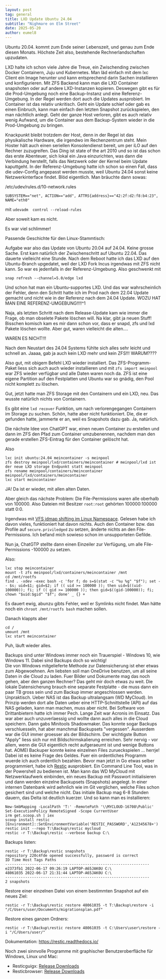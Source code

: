```yaml
---
layout: post
tag: general
title: LXD Update Ubuntu 24.04
subtitle: "Nighmare on Elm Street"
date: 2025-05-20
author: eumel8
---
```


Ubuntu 20.04. kommt zum Ende seiner Lebenszeit, und genau zum Ende diesen Monats. Höchste Zeit also, bestehende Rechnerlandschaften upzudaten.

LXD halte ich schon viele Jahre die Treue, ein Zwischending zwischen Docker Containern, Juju und Kubernetes. Man läd einfach mit dem lxc Client ein Image herunter und kann entsprechend darin Sachen installieren und konfigurieren. Mit ZFS Backend kann man die LXD Container snapshoten oder auf andere LXD-Instanzen kopieren. Deswegen gibt es für die Prod-Umgebung noch eine Backup-Instanz und eine Referenz-Umgebung. In der Regel werden dort auch die Updates ausprobiert. 
Im Container ist das relativ unkritisch. Geht ein Update schief oder gab es einen Einbruch, kann man einfach den letzten Snapshot zurückspielen, den man nächtlich anlegt. Geht der ganze Host verloren, gibt es auch relativ wenig Aufwand, um die Container aus dem Backup-System wieder in die Prod-Umgebung zu bringen.

Knackpunkt bleibt trotzdem der Host, denn in der Regel ist das physikalische Hardware, die irgendwo im Rechenzentrum steht. Mein Hoster hält auch einen seriellen Konsolendienst bereit, um per iLO auf den Rechner zuzugreifen. Das Ding ist state of the art 2010 und so ist das schon das erste Abenteuer, sich lokal ein Java einzurichten, was dann die Verbindung herstellt, falls das Netzwerk oder der Kernel beim Update kaputtgeht. In der Referenz-Umgebung hatte ich schon so einen Fall, dass die udev-Config angepasst werden musste, weil Ubuntu 24.04 sonst keine Netzwerkinterface findet. Blöd eigentlich.
Man bräuchte dann sowas:

/etc/udev/rules.d/10-network.rules

```
SUBSYSTEM=="net", ACTION=="add", ATTRS{address}=="42:2f:d2:f8:b4:23", NAME="eth0"
```

mit `udevadm  control --reload-rules`


Aber soweit kam es nicht. 

Es war viel schlimmer!

Passende Geschichte für den Linux-Stammtisch:

Aufgabe war also das Update von Ubuntu 20.04 auf 24.04. Keine grosse Sache. Erst kam natürlich der Zwischenschritt auf Ubuntu 22.04. Das dauerte vielleicht eine Stunde. Nach dem Reboot hatte ich das LXD auf den Ubuntu-Branch upgedatet, weil der LXD Fork Incus irgendwas mit ZFS nicht kann. So war es jedenfalls in der Referenz-Umgebung. Also geschwenkt mit

```
snap refresh --channel=5.0/edge lxd
```

Und schon hat man ein Ubuntu-supportes LXD. Und das war wahrscheinlich der Fehler, denn den Schritt hatte ich im Prod nach dem 22.04 Update gemacht und nicht wie in der Referenz nach dem 24.04 Update. WOZU HAT MAN EINE REFERENZ-UMGEBUNG!!!!^1

Naja, als letzten Schritt nach dem Release-Update kam wie immer die Frage, ob man obselete Pakete löschen will. Na klar, gibt ja neuen Stuff! Bisschen komisch kam es mir dann schon vor, dass er snapd, zfs und lxd Pakete löschen wollte. Aber gut, waren vielleicht die alten....

WAREN ES NICHT!!!

Nach dem Neustart des 24.04 Systems fühlte sich alles sehr leicht und schnell an. Jaaaa, gab ja auch kein LXD mehr und kein ZFS!!! WARUM???? 

Also gut, mit obigem Befehl LXD wieder installiert. Das ZFS-Programm-Paket liess sich auch auch wieder installieren und mit `zfs import meinpool` war ZFS wieder verfügbar und alle Daten waren noch da. ZFS ist eine eigene Partition auf den Festplatten und Ubuntu war so gnädig, den Pool nicht komplett zu löschen.

Gut, jetzt hatte man ZFS Storage mit den Containern und ein LXD, neu. Das wusste natürlich nichts von Containern. 

Es gibt eine `lxd recover` Funktion, um nach verlorengegangen Containern im Storage zu suchen. Schön, hatte aber nicht funktioniert. Die, die er gefunden hatte, jammerte er an, weil es Snapshots dazu gab. Ja, natürlich. 

Die nächste Idee von ChatGPT war, einen neuen Container zu erstellen und dann im ZFS den Pfad zum Container umzubenennen, nachdem man den gerade erstellen ZFS-Eintrag für den Container gelöscht hat.

Also

```
lxc init ubuntu:24.04 meincontainer -s meinpool
zfs destroy meinpool/lxd/containers/meincontainer # meinpool/lxd ist der neue LXD storage Endpunkt statt meinpool
zfs rename meinpool/containers/meincontainer meinpool/lxd/containers/meincontainer
lxc start meincontainer
```

JA! Da ist er wieder, mit allen alten Daten.

Aber gleich das nächste Problem: Die File-Permissions waren alle oberhalb von 100000. Also Dateien mit Besitzer `root:root` gehörten 100000:100000 statt 0:0.

Irgendwas mit [VFS idmap shifting im Linux Namespace](https://discuss.linuxcontainers.org/t/migrating-a-volume-from-an-lxd-3-0-container-to-an-lxd-5-0-container-with-a-couple-hundred-million-files-in-it/16135). Gelesen habe ich davon vieles, funktioniert hat davon nichts. Auch den Container bzw. das Profile auf `secure.priviledged` zu setzen, änderte nichts an den File-Permissions. Ich befand mich sowieso schon im unsupporteten Gefilde.

Nun ja, ChatGTP stellte dann einen Einzeiler zur Verfügung, um alle File-Permissions -100000 zu setzen.

Also:

```
lxc stop meincontainer
mount -t zfs meinpool/lxd/containers/meincontainer /mnt
cd /mnt/rootfs
find . -xdev -exec bash -c 'for f; do s=$(stat -c "%u %g" "$f"); set -- $s; uid=$1; gid=$2; if (( uid >= 100000 )); then uid=$((uid-100000)); fi; if (( gid >= 100000 )); then gid=$((gid-100000)); fi; chown "$uid:$gid" "$f"; done' _ {} +
```

Es dauert ewig, abunzu gibts Fehler, weil er Symlinks nicht findet. Man hätte noch ein `chroot /mnt/rootfs bash` machen sollen.

Danach klappts aber

```
cd /
umount /mnt
lxc start meincontainer
```

Puh, läuft wieder alles.






Backups sind unter Windows immer noch ein Trauerspiel - Windows 10, wie Windows 11. Dabei sind Backups doch so wichtig! 
<br/>
Die von Windows mitgelieferte Methode zur Datensicherung ist eher etwas zum Abgewoehnen. Am liebsten soll man OneDrive benutzen, um all seine Daten in die Cloud zu laden. Fuer Bilder und Dokumente mag das noch gehen, aber den ganzen Rechner? Das geht mir doch etwas zu weit.
Die lokale Datensicherung brauch eine separate Festplatte - die muss dann ein paar TB gross sein und zum Backup immer angeschlossen werden. Unpraktisch. Ueber NAS ist das Backup ultralangsam (WD MyCloud). Im Prinzip werden dort alle Daten ueber eine HTTP-Schnittstelle (API) auf das NAS geladen, kann man machen, muss aber nicht.
Bei Software von Drittanbietern hatte ich immer Pech. Lange Zeit war Acronis im Einsatz. Das war aber auch unzuverlaessig und wollte dann auch alles in die Cloud speichern. Dann gabs Minitools Shadowmaker. Das konnte sogar Backups verschluesseln, hat aber manchmal Backupsets "vergessen". Ausserdem war die GUI immer groesser als der Bildschirm. Der wichtigste Button "Apply" liess sich nur mit Bildschirmskalierung erreichen. Sehr nervig - vor allem, wenn die GUI eigentlich recht aufgeraeumt ist und wenige Buttons hat.
AOMEI Backuper konnte keine einzelnen Files zurueckspielen ... herrje! Dabei ist es keine Frage des Geldes. Fuer ein ordentliches Programm wuerde ich auch ordentlich bezahlen.
Bevor man jetzt in Go etwas selber programmiert, habe ich <a href="https://restic.net/">Restic</a> ausprobiert. Ein Command Line Tool, was in der Powershell zu bedienen ist. Man kann das WD MyCloud mit Netzwerklaufwerk einbinden, ein neues Backup mit Passwort initialisieren und dann werden einzelne Backupsets (Snapshots) angelegt. In einer internen Datenbank wird aehnlich wie im Git verglichen, welche Files schon gesichert sind und welche nicht. Das initiale Backup mag 6-8 Stunden dauern, das Delta ist deutlich kuerzer. Und so kann man es installieren:

```
New-SmbMapping -LocalPath 'T:' -RemotePath '\\MYCLOUD-16708\Public'
Set-ExecutionPolicy RemoteSigned -Scope CurrentUser
irm get.scoop.sh | iex
scoop install restic
[Environment]::SetEnvironmentVariable('RESTIC_PASSWORD','A12345678+')
restic init --repo T:\Backup\restic mycloud
restic -r T:\Backup\restic --verbose backup C:\
```

Backups listen:

```
restic -r T:\Backup\restic snapshots
repository 220c4fde opened successfully, password is correct
ID Time Host Tags Paths
-----------------------------------------------------------------
e2373fb1 2022-06-17 09:26:19 LAPTOP-A65JAK0U C:\
48061035 2022-06-17 21:31:44 LAPTOP-A65JAK0U C:\
-----------------------------------------------------------------
2 snapshots
```

Restore einer einzelnen Datei von einem bestimmten Snapshot auf ein neues Ziel:

```
restic -r T:\Backup\restic restore 48061035 -t T:\Backup\restore -i "/C/Users/user/Documents/migrationsplan.pdf"
```

Restore eines ganzen Ordners:

```
restic -r T:\Backup\restic restore 48061035 -t C:\Users\user\restore -i "/C/Users/user/"
```

Dokumentation: https://restic.readthedocs.io/

Noch zwei sinnvolle Programme mit graphischer Benutzeroberfläche für Windows, Linux und Mac:

* Resticguigx: [Release Downloads](https://gitlab.com/stormking/resticguigx/-/releases)
* Resticbrowser: [Release Downloads](https://github.com/emuell/restic-browser/releases)
